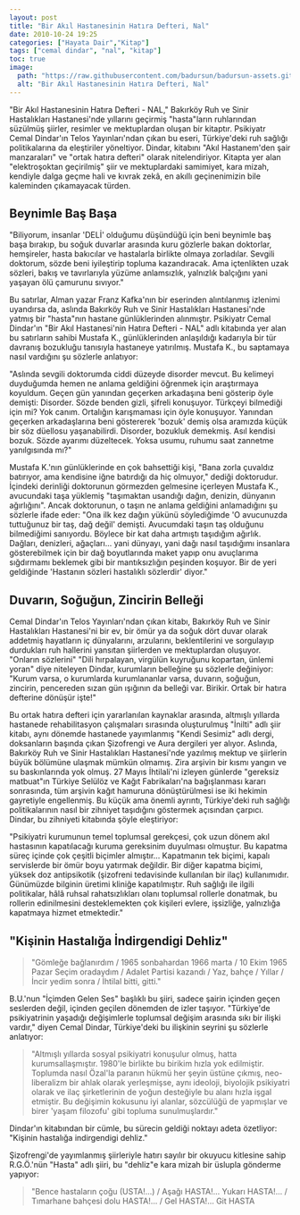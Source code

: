 ```yaml
---
layout: post
title: "Bir Akıl Hastanesinin Hatıra Defteri, Nal"
date: 2010-10-24 19:25
categories: ["Hayata Dair","Kitap"]
tags: ["cemal dindar", "nal", "kitap"]
toc: true
image:
  path: "https://raw.githubusercontent.com/badursun/badursun-assets.github.io/refs/heads/main/img/2010-10-24-bir-akil-hastanesinin-hatira-defteri-nal.jpg"
  alt: "Bir Akıl Hastanesinin Hatıra Defteri, Nal"
---
```


"Bir Akıl Hastanesinin Hatıra Defteri - NAL," Bakırköy Ruh ve Sinir Hastalıkları Hastanesi'nde yıllarını geçirmiş "hasta"ların ruhlarından süzülmüş şiirler, resimler ve mektuplardan oluşan bir kitaptır. Psikiyatr Cemal Dindar'ın Telos Yayınları'ndan çıkan bu eseri, Türkiye'deki ruh sağlığı politikalarına da eleştiriler yöneltiyor. Dindar, kitabını "Akıl Hastanem'den şair manzaraları" ve "ortak hatıra defteri" olarak nitelendiriyor. Kitapta yer alan "elektroşoktan geçirilmiş" şiir ve mektuplardaki samimiyet, kara mizah, kendiyle dalga geçme hali ve kıvrak zekâ, en akıllı geçinenimizin bile kaleminden çıkamayacak türden.

## Beynimle Baş Başa

"Biliyorum, insanlar 'DELİ' olduğumu düşündüğü için beni beynimle baş başa bırakıp, bu soğuk duvarlar arasında kuru gözlerle bakan doktorlar, hemşireler, hasta bakıcılar ve hastalarla birlikte olmaya zorladılar. Sevgili doktorum, sözde beni iyileştirip topluma kazandıracak. Ama içtenlikten uzak sözleri, bakış ve tavırlarıyla yüzüme anlamsızlık, yalnızlık balçığını yani yaşayan ölü çamurunu sıvıyor."

Bu satırlar, Alman yazar Franz Kafka'nın bir eserinden alıntılanmış izlenimi uyandırsa da, aslında Bakırköy Ruh ve Sinir Hastalıkları Hastanesi'nde yatmış bir "hasta"nın hastane günlüklerinden alınmıştır. Psikiyatr Cemal Dindar'ın "Bir Akıl Hastanesi'nin Hatıra Defteri - NAL" adlı kitabında yer alan bu satırların sahibi Mustafa K., günlüklerinden anlaşıldığı kadarıyla bir tür davranış bozukluğu tanısıyla hastaneye yatırılmış. Mustafa K., bu saptamaya nasıl vardığını şu sözlerle anlatıyor:

"Aslında sevgili doktorumda ciddi düzeyde disorder mevcut. Bu kelimeyi duyduğumda hemen ne anlama geldiğini öğrenmek için araştırmaya koyuldum. Geçen gün yanından geçerken arkadaşına beni gösterip öyle demişti: Disorder. Sözde benden gizli, şifreli konuşuyor. Türkçeyi bilmediği için mi? Yok canım. Ortalığın karışmaması için öyle konuşuyor. Yanından geçerken arkadaşlarına beni göstererek 'bozuk' demiş olsa aramızda küçük bir söz düellosu yaşanabilirdi. Disorder, bozukluk demekmiş. Asıl kendisi bozuk. Sözde ayarımı düzeltecek. Yoksa usumu, ruhumu saat zannetme yanılgısında mı?"

Mustafa K.'nın günlüklerinde en çok bahsettiği kişi, "Bana zorla çuvaldız batırıyor, ama kendisine iğne batırdığı da hiç olmuyor," dediği doktorudur. İçindeki derinliği doktorunun görmezden gelmesine içerleyen Mustafa K., avucundaki taşa yüklemiş "taşımaktan usandığı dağın, denizin, dünyanın ağırlığını". Ancak doktorunun, o taşın ne anlama geldiğini anlamadığını şu sözlerle ifade eder: "Ona ilk kez dağın yükünü söylediğimde 'O avucunuzda tuttuğunuz bir taş, dağ değil' demişti. Avucumdaki taşın taş olduğunu bilmediğimi sanıyordu. Böylece bir kat daha artmıştı taşıdığım ağırlık. Dağları, denizleri, ağaçları... yani dünyayı, yani dağı nasıl taşıdığımı insanlara gösterebilmek için bir dağ boyutlarında maket yapıp onu avuçlarıma sığdırmamı beklemek gibi bir mantıksızlığın peşinden koşuyor. Bir de yeri geldiğinde 'Hastanın sözleri hastalıklı sözlerdir' diyor."

## Duvarın, Soğuğun, Zincirin Belleği

Cemal Dindar'ın Telos Yayınları'ndan çıkan kitabı, Bakırköy Ruh ve Sinir Hastalıkları Hastanesi'ni bir ev, bir ömür ya da soğuk dört duvar olarak addetmiş hayatların iç dünyalarını, arzularını, beklentilerini ve sorgulayıp durdukları ruh hallerini yansıtan şiirlerden ve mektuplardan oluşuyor. "Onların sözlerini" "Dili hırpalayan, virgülün kuyruğunu kopartan, ünlemi yoran" diye niteleyen Dindar, kurumların belleğine şu sözlerle değiniyor: "Kurum varsa, o kurumlarda kurumlananlar varsa, duvarın, soğuğun, zincirin, pencereden sızan gün ışığının da belleği var. Birikir. Ortak bir hatıra defterine dönüşür işte!"

Bu ortak hatıra defteri için yararlanılan kaynaklar arasında, altmışlı yıllarda hastanede rehabilitasyon çalışmaları sırasında oluşturulmuş "İnilti" adlı şiir kitabı, aynı dönemde hastanede yayımlanmış "Kendi Sesimiz" adlı dergi, doksanların başında çıkan Şizofrengi ve Aura dergileri yer alıyor. Aslında, Bakırköy Ruh ve Sinir Hastalıkları Hastanesi'nde yazılmış mektup ve şiirlerin büyük bölümüne ulaşmak mümkün olmamış. Zira arşivin bir kısmı yangın ve su baskınlarında yok olmuş. 27 Mayıs İhtilali'ni izleyen günlerde "gereksiz matbuat"ın Türkiye Selülöz ve Kağıt Fabrikaları'na bağışlanması kararı sonrasında, tüm arşivin kağıt hamuruna dönüştürülmesi ise iki hekimin gayretiyle engellenmiş. Bu küçük ama önemli ayrıntı, Türkiye'deki ruh sağlığı politikalarının nasıl bir zihniyet taşıdığını göstermek açısından çarpıcı. Dindar, bu zihniyeti kitabında şöyle eleştiriyor:

"Psikiyatri kurumunun temel toplumsal gerekçesi, çok uzun dönem akıl hastasının kapatılacağı kuruma gereksinim duyulması olmuştur. Bu kapatma süreç içinde çok çeşitli biçimler almıştır... Kapatmanın tek biçimi, kapalı servislerde bir ömür boyu yatırmak değildir. Bir diğer kapatma biçimi, yüksek doz antipsikotik (şizofreni tedavisinde kullanılan bir ilaç) kullanımıdır. Günümüzde bilginin üretimi kliniğe kapatılmıştır. Ruh sağlığı ile ilgili politikalar, hâlâ ruhsal rahatsızlıkları olanı toplumsal rollerle donatmak, bu rollerin edinilmesini desteklemekten çok kişileri evlere, işsizliğe, yalnızlığa kapatmaya hizmet etmektedir."

## "Kişinin Hastalığa İndirgendigi Dehliz"

> "Gömleğe bağlanırdım / 1965 sonbahardan 1966 marta / 10 Ekim 1965 Pazar Seçim oradaydım / Adalet Partisi kazandı / Yaz, bahçe / Yıllar / İncir yedim sonra / İhtilal bitti, gitti."

B.U.'nun "İçimden Gelen Ses" başlıklı bu şiiri, sadece şairin içinden geçen seslerden değil, içinden geçilen dönemden de izler taşıyor. "Türkiye'de psikiyatrinin yaşadığı değişimlerle toplumsal değişim arasında sıkı bir ilişki vardır," diyen Cemal Dindar, Türkiye'deki bu ilişkinin seyrini şu sözlerle anlatıyor:

> "Altmışlı yıllarda sosyal psikiyatri konuşulur olmuş, hatta kurumsallaşmıştır. 1980'le birlikte bu birikim hızla yok edilmiştir. Toplumda nasıl Özal'la paranın hükmü her şeyin üstüne çıkmış, neo-liberalizm bir ahlak olarak yerleşmişse, aynı ideoloji, biyolojik psikiyatri olarak ve ilaç şirketlerinin de yoğun desteğiyle bu alanı hızla işgal etmiştir. Bu değişimin kokusunu iyi alanlar, sözcülüğü de yapmışlar ve birer 'yaşam filozofu' gibi topluma sunulmuşlardır."

Dindar'ın kitabından bir cümle, bu sürecin geldiği noktayı adeta özetliyor: "Kişinin hastalığa indirgendigi dehliz."

Şizofrengi'de yayımlanmış şiirleriyle hatırı sayılır bir okuyucu kitlesine sahip R.G.Ö.'nün "Hasta" adlı şiiri, bu "dehliz"e kara mizah bir üslupla gönderme yapıyor:

> "Bence hastaların çoğu (USTA!...) / Aşağı HASTA!... Yukarı HASTA!... / Tımarhane bahçesi dolu HASTA!... / Gel HASTA!... Git HASTA